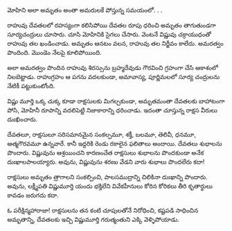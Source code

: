 ﻿మోహిని అలా అమృతం అంతా అమరులకే పోస్తున్న సమయంలో. . . 

రాహువు దేవతలలో రహస్యంగా కలిసిపోయి దేవతల రూపు ధరించి అమృతం తాగుతుండగా సూర్యచంద్రులు చూసారు. చూసి మోహినికి సైగలు చేసారు. వెంటనే విష్ణువు చక్రాయుధంతో రాహువు తల ఖండించాడు. అమృతం ఆనటం వలన, రాహువు తల నిర్జీవం కాలేదు. అమరత్వం పొందింది. మొండెం నేలపై కూలిపోయింది. 

అలా అమరత్వం పొందిన రాహువు శిరస్సును బ్రహ్మదేవుడు గౌరవించి గ్రహంగా చేసి ఆకాశంలో నిలబెట్టాడు. రాహుగ్రహం ఆ పగను వదలకుండా, అమావాస్య, పూర్ణిమలలో సూర్య చంద్రులను నేటికీ పట్టుకుంటోంది. 

విష్ణు మూర్తి ఒక్క చుక్క కూడా రాక్షసులకు మిగల్చకుండా, అమృతమంతా దేవతలకు బాహాటంగా పోసి, మోహినీ రూపాన్ని వదలిపెట్టి నిజాకారాన్ని ధరించాడు. ఇదంతా చూస్తున్న రాక్షస వీరులు దుఃఖించారు. 

దేవతలూ, రాక్షసులూ సరిసమానమైన సంకల్పమూ, శక్తీ, బలమూ, తెలివీ, ధనమూ, ఆత్మగౌరవమూ ఉన్నవారే. కానీ ఇద్దరికి రెండు రకాలైన ఫలితాలు అందాయి. దేవతలు శుభాలను పొందారు. విష్ణువును ఆశ్రయించని కారణంచేత రాక్షసులు శుభాలను పొందకుండా అనేక దుఃఖాలపాలయ్యారు. అవును, విష్ణువును శరణు వేడని వారు శుభాలు పొందలేరు కదా! 

రాక్షసులు అమృతం త్రాగాలని సంకల్పించి, పాలసముద్రాన్ని చిలికినా దుఃఖాన్ని పొందారు. అవును, లక్ష్మీపతి విష్ణుమూర్తి యందు భక్తిలేని వివేకహీనులు కోరిన కోరికలు తీరి కృతార్థులు కావడం జరుగదు కదా. 

ఓ పరీక్షిన్మహారాజా! రాక్షసులను తన కంటి చూపులతోనే నిరోధించి, కష్టపడి సాధించిన అమృతాన్ని, దేవతలకు ఇచ్చి విష్ణుమూర్తి గరుత్మంతుని ఎక్కి వెళ్ళిపోయాడు. 

